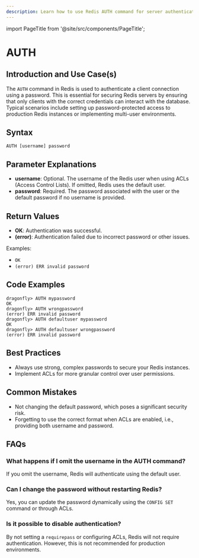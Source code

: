 ```yaml
---
description: Learn how to use Redis AUTH command for server authentication.
---
```


import PageTitle from '@site/src/components/PageTitle';

# AUTH

<PageTitle title="Redis AUTH Explained (Better Than Official Docs)" />

## Introduction and Use Case(s)

The `AUTH` command in Redis is used to authenticate a client connection using a password. This is essential for securing Redis servers by ensuring that only clients with the correct credentials can interact with the database. Typical scenarios include setting up password-protected access to production Redis instances or implementing multi-user environments.

## Syntax

```plaintext
AUTH [username] password
```

## Parameter Explanations

- **username**: Optional. The username of the Redis user when using ACLs (Access Control Lists). If omitted, Redis uses the default user.
- **password**: Required. The password associated with the user or the default password if no username is provided.

## Return Values

- **OK**: Authentication was successful.
- **(error)**: Authentication failed due to incorrect password or other issues.

Examples:

- `OK`
- `(error) ERR invalid password`

## Code Examples

```cli
dragonfly> AUTH mypassword
OK
dragonfly> AUTH wrongpassword
(error) ERR invalid password
dragonfly> AUTH defaultuser mypassword
OK
dragonfly> AUTH defaultuser wrongpassword
(error) ERR invalid password
```

## Best Practices

- Always use strong, complex passwords to secure your Redis instances.
- Implement ACLs for more granular control over user permissions.

## Common Mistakes

- Not changing the default password, which poses a significant security risk.
- Forgetting to use the correct format when ACLs are enabled, i.e., providing both username and password.

## FAQs

### What happens if I omit the username in the AUTH command?

If you omit the username, Redis will authenticate using the default user.

### Can I change the password without restarting Redis?

Yes, you can update the password dynamically using the `CONFIG SET` command or through ACLs.

### Is it possible to disable authentication?

By not setting a `requirepass` or configuring ACLs, Redis will not require authentication. However, this is not recommended for production environments.
